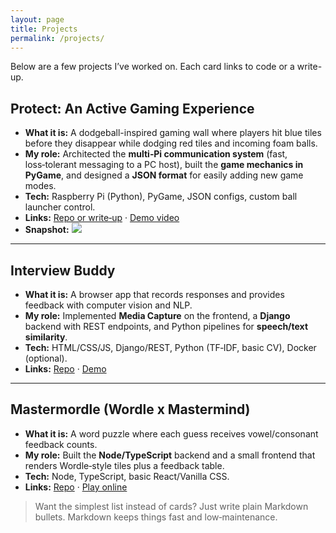 ```yaml
---
layout: page
title: Projects
permalink: /projects/
---
```


Below are a few projects I’ve worked on. Each card links to code or a write-up.

## Protect: An Active Gaming Experience
- **What it is:** A dodgeball-inspired gaming wall where players hit blue tiles before they disappear while dodging red tiles and incoming foam balls.
- **My role:** Architected the **multi‑Pi communication system** (fast, loss‑tolerant messaging to a PC host), built the **game mechanics in PyGame**, and designed a **JSON format** for easily adding new game modes.
- **Tech:** Raspberry Pi (Python), PyGame, JSON configs, custom ball launcher control.
- **Links:** [Repo or write‑up](#) · [Demo video](#)  
- **Snapshot:** ![](/assets/img/protect-setup.jpg)

---

## Interview Buddy
- **What it is:** A browser app that records responses and provides feedback with computer vision and NLP.
- **My role:** Implemented **Media Capture** on the frontend, a **Django** backend with REST endpoints, and Python pipelines for **speech/text similarity**.
- **Tech:** HTML/CSS/JS, Django/REST, Python (TF‑IDF, basic CV), Docker (optional).
- **Links:** [Repo](#) · [Demo](#)

---

## Mastermordle (Wordle x Mastermind)
- **What it is:** A word puzzle where each guess receives vowel/consonant feedback counts.
- **My role:** Built the **Node/TypeScript** backend and a small frontend that renders Wordle‑style tiles plus a feedback table.
- **Tech:** Node, TypeScript, basic React/Vanilla CSS.
- **Links:** [Repo](#) · [Play online](#)

> Want the simplest list instead of cards? Just write plain Markdown bullets. Markdown keeps things fast and low‑maintenance.
